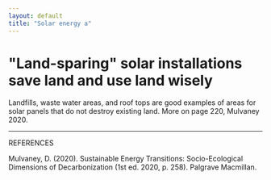 ```yaml
---
layout: default
title: "Solar energy a"
---
```


# "Land-sparing" solar installations save land and use land wisely 

Landfills, waste water areas, and roof tops are good examples of areas for solar panels that do not destroy existing land. More on page 220, Mulvaney 2020. 



__________
REFERENCES

Mulvaney, D. (2020). Sustainable Energy Transitions: Socio-Ecological Dimensions of Decarbonization (1st ed. 2020, p. 258). Palgrave Macmillan.